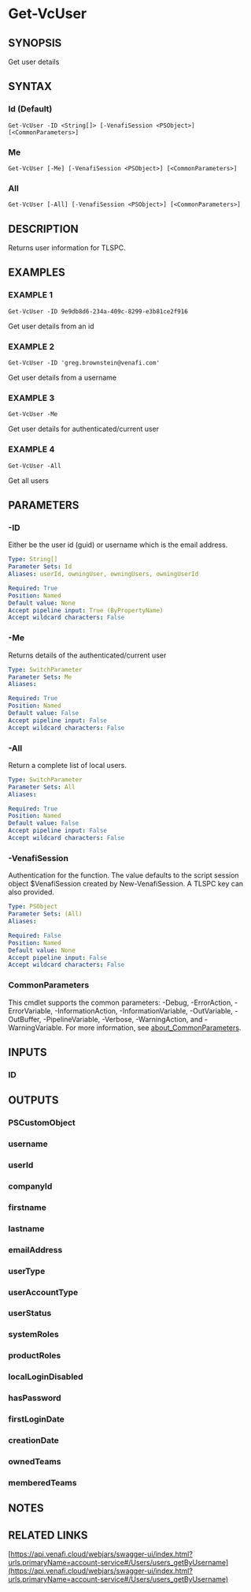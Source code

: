 # Get-VcUser

## SYNOPSIS
Get user details

## SYNTAX

### Id (Default)
```
Get-VcUser -ID <String[]> [-VenafiSession <PSObject>] [<CommonParameters>]
```

### Me
```
Get-VcUser [-Me] [-VenafiSession <PSObject>] [<CommonParameters>]
```

### All
```
Get-VcUser [-All] [-VenafiSession <PSObject>] [<CommonParameters>]
```

## DESCRIPTION
Returns user information for TLSPC.

## EXAMPLES

### EXAMPLE 1
```
Get-VcUser -ID 9e9db8d6-234a-409c-8299-e3b81ce2f916
```

Get user details from an id

### EXAMPLE 2
```
Get-VcUser -ID 'greg.brownstein@venafi.com'
```

Get user details from a username

### EXAMPLE 3
```
Get-VcUser -Me
```

Get user details for authenticated/current user

### EXAMPLE 4
```
Get-VcUser -All
```

Get all users

## PARAMETERS

### -ID
Either be the user id (guid) or username which is the email address.

```yaml
Type: String[]
Parameter Sets: Id
Aliases: userId, owningUser, owningUsers, owningUserId

Required: True
Position: Named
Default value: None
Accept pipeline input: True (ByPropertyName)
Accept wildcard characters: False
```

### -Me
Returns details of the authenticated/current user

```yaml
Type: SwitchParameter
Parameter Sets: Me
Aliases:

Required: True
Position: Named
Default value: False
Accept pipeline input: False
Accept wildcard characters: False
```

### -All
Return a complete list of local users.

```yaml
Type: SwitchParameter
Parameter Sets: All
Aliases:

Required: True
Position: Named
Default value: False
Accept pipeline input: False
Accept wildcard characters: False
```

### -VenafiSession
Authentication for the function.
The value defaults to the script session object $VenafiSession created by New-VenafiSession.
A TLSPC key can also provided.

```yaml
Type: PSObject
Parameter Sets: (All)
Aliases:

Required: False
Position: Named
Default value: None
Accept pipeline input: False
Accept wildcard characters: False
```

### CommonParameters
This cmdlet supports the common parameters: -Debug, -ErrorAction, -ErrorVariable, -InformationAction, -InformationVariable, -OutVariable, -OutBuffer, -PipelineVariable, -Verbose, -WarningAction, and -WarningVariable. For more information, see [about_CommonParameters](http://go.microsoft.com/fwlink/?LinkID=113216).

## INPUTS

### ID
## OUTPUTS

### PSCustomObject
###     username
###     userId
###     companyId
###     firstname
###     lastname
###     emailAddress
###     userType
###     userAccountType
###     userStatus
###     systemRoles
###     productRoles
###     localLoginDisabled
###     hasPassword
###     firstLoginDate
###     creationDate
###     ownedTeams
###     memberedTeams
## NOTES

## RELATED LINKS

[https://api.venafi.cloud/webjars/swagger-ui/index.html?urls.primaryName=account-service#/Users/users_getByUsername](https://api.venafi.cloud/webjars/swagger-ui/index.html?urls.primaryName=account-service#/Users/users_getByUsername)

